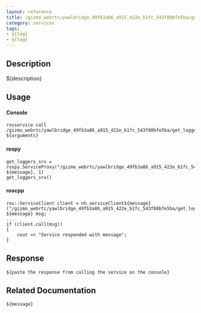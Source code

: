 ```yaml
---
layout: reference
title: /gizmo_webrtc/yawlbridge_49fb3a86_a915_422e_b1fc_543f80bfe5ba/get_loggers
category: services
tags: 
- ${tag} 
- ${tag}
---
```


## Description
${description}

## Usage
#### Console
```
rosservice call /gizmo_webrtc/yawlbridge_49fb3a86_a915_422e_b1fc_543f80bfe5ba/get_loggers ${arguments}
```

#### rospy
```
get_loggers_srv = rospy.ServiceProxy("/gizmo_webrtc/yawlbridge_49fb3a86_a915_422e_b1fc_543f80bfe5ba/get_loggers", ${message}, 1)
get_loggers_srv()
```

#### roscpp
```
ros::ServiceClient client = nh.serviceClient${message}("/gizmo_webrtc/yawlbridge_49fb3a86_a915_422e_b1fc_543f80bfe5ba/get_loggers");
${message} msg;
...
if (client.call(msg))
{
    cout << "Service responded with message";
}
```

## Response
```
${paste the response from calling the service on the console}
```

## Related Documentation
``${message}``  